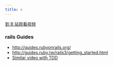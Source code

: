 ```yaml
---
title: x
---
```


[到 B 站观看视频]()

### rails Guides

- <http://guides.rubyonrails.org/>
- <http://guides.ruby.tw/rails3/getting_started.html>
- [Similar video with TDD](http://www.youtube.com/watch?NR=1&v=cMcEgOPza8A&feature=endscreen)
